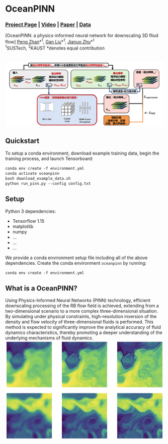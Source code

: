 # OceanPINN
### [Project Page]() | [Video]() | [Paper]() | [Data]()
[OceanPINN: a physics-informed neural network for downscaling 3D fliud flow]
 [Peng Zhan]()\*<sup>1</sup>,
 [Gan Liu](https://github.com/GanLiuuuu)\*<sup>1</sup>,
 [Jianuo Zhu]()\*<sup>1</sup> <br>
 <sup>1</sup>SUSTech, <sup>2</sup>KAUST
  \*denotes equal contribution  
<br><br>
<img src='imgs/pipeline.png'/>


## Quickstart

To setup a conda environment, download example training data, begin the training process, and launch Tensorboard:
```
conda env create -f environment.yml
conda activate oceanpinn
bash download_example_data.sh
python run_pinn.py --config config.txt
```


## Setup

Python 3 dependencies:

* Tensorflow 1.15
* matplotlib
* numpy
* ...
* ...
* ...


We provide a conda environment setup file including all of the above dependencies. Create the conda environment `oceanpinn` by running:
```
conda env create -f environment.yml
```



## What is a OceanPINN?
Using Physics-Informed Neural Networks (PINN) technology, efficient downscaling processing of the RB flow field is achieved, extending from a two-dimensional scenario to a more complex three-dimensional situation. By simulating under physical constraints, high-resolution inversion of the density and flow velocity of three-dimensional fluids is performed. This method is expected to significantly improve the analytical accuracy of fluid dynamics characteristics, thereby promoting a deeper understanding of the underlying mechanisms of fluid dynamics.<br>
<img src='imgs/preview.png'/>


